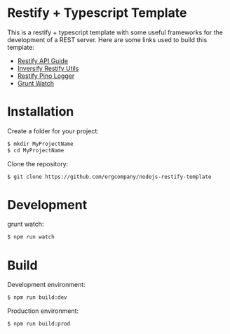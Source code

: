 # Restify + Typescript Template

This is a restify + typescript template with some useful frameworks for the development of a REST server. Here are some links used to build this template:

  - [Restify API Guide][rst1]
  - [Inversify Restify Utils][rst2]
  - [Restify Pino Logger][rst3]
  - [Grunt Watch][rst4]
 
[rst1]: <http://restify.com>
[rst2]:<https://github.com/inversify/inversify-restify-utils>
[rst3]:<https://github.com/pinojs/restify-pino-logger>
[rst4]:<https://github.com/gruntjs/grunt-contrib-watch>

# Installation

Create a folder for your project:

```sh
$ mkdir MyProjectName
$ cd MyProjectName
```
Clone the repository:
```sh
$ git clone https://github.com/orgcompany/nodejs-restify-template
```

# Development

grunt watch:
```sh
$ npm run watch
```

# Build

Development environment:
```sh
$ npm run build:dev
```

Production environment:
```sh
$ npm run build:prod
```
